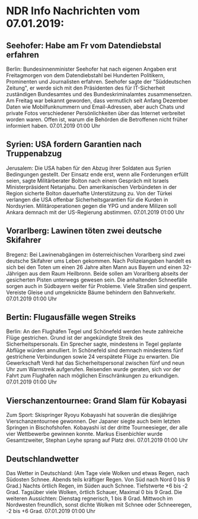 # NDR Info Nachrichten vom 07.01.2019:


## Seehofer: Habe am Fr vom Datendiebstal erfahren
Berlin: Bundesinnenminister Seehofer hat nach eigenen Angaben erst Freitagmorgen von dem Datendiebstahl bei Hunderten Politikern, Prominenten und Journalisten erfahren. Seehofer sagte der "Süddeutschen Zeitung", er werde sich mit den Präsidenten des für IT-Sicherheit zuständigen Bundesamtes und des Bundeskriminalamtes zusammensetzen. Am Freitag war bekannt geworden, dass vermutlich seit Anfang Dezember Daten wie Mobilfunknummern und Email-Adressen, aber auch Chats und private Fotos verschiedener Persönlichkeiten über das Internet verbreitet worden waren. Offen ist, warum die Behörden die Betroffenen nicht früher informiert haben. 07.01.2019 01:00 Uhr 

## Syrien: USA fordern Garantien nach Truppenabzug
Jerusalem: Die USA haben für den Abzug ihrer Soldaten aus Syrien Bedingungen gestellt. Der Einsatz ende erst, wenn alle Forderungen erfüllt seien, sagte Militärberater Bolton nach einem Gespräch mit Israels Ministerpräsident Netanjahu. Den amerikanischen Verbündeten in der Region sicherte Bolton dauerhafte Unterstützung zu. Von der Türkei verlangen die USA offenbar Sicherheitsgarantien für die Kurden in Nordsyrien. Militäroperationen gegen die YPG und andere Milizen soll Ankara demnach mit der US-Regierung abstimmen. 07.01.2019 01:00 Uhr 

## Vorarlberg: Lawinen töten zwei deutsche Skifahrer
Bregenz: Bei Lawinenabgängen im österreichischen Vorarlberg sind zwei deutsche Skifahrer ums Leben gekommen. Nach Polizeiangaben handelt es sich bei den Toten um einen 26 Jahre alten Mann aus Bayern und einen 32-Jährigen aus dem Raum Heilbronn. Beide sollen am Vorarlberg abseits der gesicherten Pisten unterwegs gewesen sein. Die anhaltenden Schneefälle sorgen auch in Südbayern weiter für Probleme. Viele Straßen sind gesperrt. Vereiste Gleise und umgeknickte Bäume behindern den Bahnverkehr. 07.01.2019 01:00 Uhr 

## Bertin: Flugausfälle wegen Streiks
Berlin: An den Flughäfen Tegel und Schönefeld werden heute zahlreiche Flüge gestrichen. Grund ist der angekündigte Streik des Sicherheitspersonals. Ein Sprecher sagte, mindestens in Tegel geplante Abflüge würden annulliert. In Schönefeld sind demnach mindestens fünf gestrichene Verbindungen sowie 24 verspätete Flüge zu erwarten. Die Gewerkschaft Verdi hat das Sicherheitspersonal zwischen fünf und neun Uhr zum Warnstreik aufgerufen. Reisenden wurde geraten, sich vor der Fahrt zum Flughafen nach möglichen Einschränkungen zu erkundigen. 07.01.2019 01:00 Uhr 

## Vierschanzentournee: Grand Slam für Kobayasi
Zum Sport: Skispringer Ryoyu Kobayashi hat souverän die diesjährige Vierschanzentournee gewonnen. Der Japaner siegte auch beim letzten Springen in Bischofshofen. Kobayashi ist der dritte Tourneesieger, der alle vier Wettbewerbe gewinnen konnte. Markus Eisenbichler wurde Gesamtzweiter, Stephan Leyhe sprang auf Platz drei. 07.01.2019 01:00 Uhr 

## Deutschlandwetter
Das Wetter in Deutschland:
(Am Tage viele Wolken und etwas Regen, nach Südosten Schnee. Abends teils kräftiger Regen. Von Süd nach Nord 0 bis 9 Grad.) Nachts örtlich Regen, im Süden auch Schnee. Tiefstwerte +6 bis -2 Grad. Tagsüber viele Wolken, örtlich Schauer, Maximal 0 bis 9 Grad. Die weiteren Aussichten:
Dienstag regnerisch, 1 bis 8 Grad. Mittwoch im Nordwesten freundlich, sonst dichte Wolken mit Schnee oder Schneeregen, -2 bis +6 Grad. 07.01.2019 01:00 Uhr 
